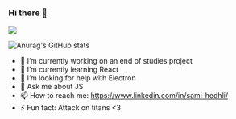 ### Hi there 👋


![](https://komarev.com/ghpvc/?username=Sami-Hedhli)

![Anurag's GitHub stats](https://github-readme-stats.vercel.app/api?username=Sami-Hedhli&count_private=true)

- 🔭 I’m currently working on an end of studies project
- 🌱 I’m currently learning React
- 🤔 I’m looking for help with Electron
- 💬 Ask me about JS
- 📫 How to reach me: https://www.linkedin.com/in/sami-hedhli/
- ⚡ Fun fact: Attack on titans <3


